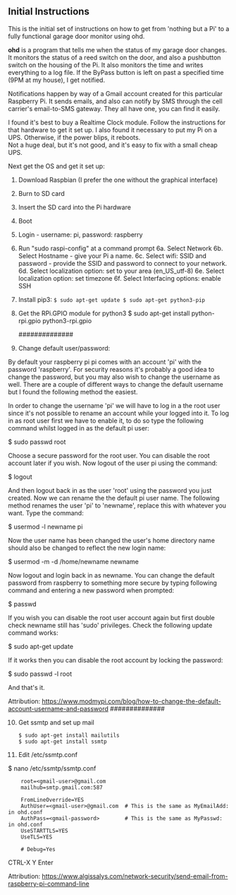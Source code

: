 ## Initial Instructions

This is the initial set of instructions on how to get from 'nothing but a Pi' to a fully functional
garage door monitor using ohd.

**ohd** is a program that tells me when the status of my garage door changes.  It monitors the status of a 
reed switch on the door, and also a pushbutton switch on the housing of the Pi.  It also monitors the time
and writes everything to a log file.  If the ByPass button is left on past a specified time (9PM at my house), 
I get notified.

Notifications happen by way of a Gmail account created for this particular Raspberry Pi.  It sends emails, and 
also can notify by SMS through the cell carrier's email-to-SMS gateway.  They all have one, you can find it easily.

I found it's best to buy a Realtime Clock module.  Follow the instructions for that hardware to get it set up.
I also found it necessary to put my Pi on a UPS.  Otherwise, if the power blips, it reboots.  
Not a huge deal, but it's not good, and it's easy to fix with a small cheap UPS.

Next get the OS and get it set up:

1. Download Raspbian (I prefer the one without the graphical interface)
2. Burn to SD card
3. Insert the SD card into the Pi hardware
4. Boot
5. Login - username: pi, password: raspberry
6. Run "sudo raspi-config" at a command prompt
        6a. Select Network
        6b. Select Hostname - give your Pi a name.
        6c. Select wifi: SSID and password - provide the SSID and password to connect to your network.
        6d. Select localization option: set to your area (en_US_utf-8)
        6e. Select localization option: set timezone
        6f. Select Interfacing options: enable SSH

7. Install pip3:
        ```$ sudo apt-get update
        $ sudo apt-get python3-pip```

8. Get the RPi.GPIO module for python3
        $ sudo apt-get install python-rpi.gpio python3-rpi.gpio


   ##############
9. Change default user/password:

By default your raspberry pi pi comes with an account 'pi' with the password 'raspberry'. 
For security reasons it's probably a good idea to change the password, but you may also wish to change the 
username as well. There are a couple of different ways to change the default username but I found the 
following method the easiest. 

In order to change the username 'pi' we will have to log in a the root user since it's not possible 
to rename an account while your logged into it. To log in as root user first we have to enable it, 
to do so type the following command whilst logged in as the default pi user:

$ sudo passwd root

Choose a secure password for the root user. You can disable the root account later if you wish. 
Now logout of the user pi using the command:

$ logout

And then logout back in as the user 'root' using the password you just created. 
Now we can rename the the default pi user name. The following method renames the user 'pi' to 'newname', 
replace this with whatever you want. Type the command:

$ usermod -l newname pi

Now the user name has been changed the user's home directory name should also be changed to reflect the 
new login name:

$ usermod -m -d /home/newname newname

Now logout and login back in as newname. You can change the default password from raspberry to something 
more secure by typing following command and entering a new password when prompted:

$ passwd

If you wish you can disable the root user account again but first double check newname still has 'sudo' privileges. 
Check the following update command works:

$ sudo apt-get update

If it works then you can disable the root account by locking the password:

$ sudo passwd -l root 

And that's it.

Attribution: https://www.modmypi.com/blog/how-to-change-the-default-account-username-and-password
  ##############

10. Get ssmtp and set up mail

        $ sudo apt-get install mailutils
        $ sudo apt-get install ssmtp

11. Edit /etc/ssmtp.conf

$ nano /etc/ssmtp/ssmtp.conf

        root=<gmail-user>@gmail.com
        mailhub=smtp.gmail.com:587

        FromLineOverride=YES
        AuthUser=<gmail-user>@gmail.com  # This is the same as MyEmailAdd: in ohd.conf
        AuthPass=<gmail-password>        # This is the same as MyPasswd: in ohd.conf
        UseSTARTTLS=YES
        UseTLS=YES

        # Debug=Yes

CTRL-X  Y  Enter

Attribution: https://www.algissalys.com/network-security/send-email-from-raspberry-pi-command-line
